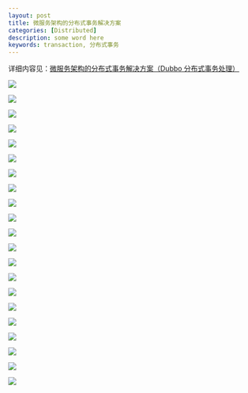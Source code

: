 ```yaml
---
layout: post
title: 微服务架构的分布式事务解决方案
categories: [Distributed]
description: some word here
keywords: transaction, 分布式事务
---
```


详细内容见：[微服务架构的分布式事务解决方案（Dubbo 分布式事务处理）](http://www.roncoo.com/course/view/7ae3d7eddc4742f78b0548aa8bd9ccdb)



![](https://github.com/zhangjinmiao/zhangjinmiao.github.io/raw/master/assets/images/2018/sw/1.png)

![](https://github.com/zhangjinmiao/zhangjinmiao.github.io/raw/master/assets/images/2018/sw/2.png)

![](https://github.com/zhangjinmiao/zhangjinmiao.github.io/raw/master/assets/images/2018/sw/3.png)

![](https://github.com/zhangjinmiao/zhangjinmiao.github.io/raw/master/assets/images/2018/sw/4.png)

![](https://github.com/zhangjinmiao/zhangjinmiao.github.io/raw/master/assets/images/2018/sw/5.png)

![](https://github.com/zhangjinmiao/zhangjinmiao.github.io/raw/master/assets/images/2018/sw/6.png)

![](https://github.com/zhangjinmiao/zhangjinmiao.github.io/raw/master/assets/images/2018/sw/7.png)

![](https://github.com/zhangjinmiao/zhangjinmiao.github.io/raw/master/assets/images/2018/sw/8.png)

![](https://github.com/zhangjinmiao/zhangjinmiao.github.io/raw/master/assets/images/2018/sw/9.png)

![](https://github.com/zhangjinmiao/zhangjinmiao.github.io/raw/master/assets/images/2018/sw/10.png)

![](https://github.com/zhangjinmiao/zhangjinmiao.github.io/raw/master/assets/images/2018/sw/11.png)

![](https://github.com/zhangjinmiao/zhangjinmiao.github.io/raw/master/assets/images/2018/sw/12.png)

![](https://github.com/zhangjinmiao/zhangjinmiao.github.io/raw/master/assets/images/2018/sw/13.png)

![](https://github.com/zhangjinmiao/zhangjinmiao.github.io/raw/master/assets/images/2018/sw/14.png)

![](https://github.com/zhangjinmiao/zhangjinmiao.github.io/raw/master/assets/images/2018/sw/15.png)

![](https://github.com/zhangjinmiao/zhangjinmiao.github.io/raw/master/assets/images/2018/sw/16.png)

![](https://github.com/zhangjinmiao/zhangjinmiao.github.io/raw/master/assets/images/2018/sw/17.png)

![](https://github.com/zhangjinmiao/zhangjinmiao.github.io/raw/master/assets/images/2018/sw/18.png)

![](https://github.com/zhangjinmiao/zhangjinmiao.github.io/raw/master/assets/images/2018/sw/19.png)

![](https://github.com/zhangjinmiao/zhangjinmiao.github.io/raw/master/assets/images/2018/sw/20.png)

![](https://github.com/zhangjinmiao/zhangjinmiao.github.io/raw/master/assets/images/2018/sw/21.png)